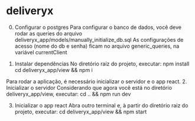# deliveryx

0. Configurar o postgres
    Para configurar o banco de dados, você deve rodar as queries do arquivo deliveryx_app/models/manually_initialize_db.sql
    As configurações de acesso (nome do db e senha) ficam no arquivo generic_queries, na variável currentClient

1. Instalar dependências
No diretório raiz do projeto, executar:
    npm install
    cd deliveryx_app/view && npm i

Para rodar a aplicação, é necessário inicializar o servidor e o app react. 
2. Inicializar o servidor
    Considerando que agora você está no diretório deliveryx_app/view, executar:
        cd .. && npm run dev

3. Inicializar o app react
    Abra outro terminal e, à partir do diretório raiz do projeto, executar:
        cd deliveryx_app/view && npm start